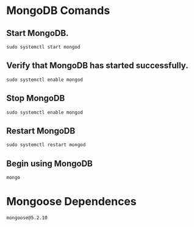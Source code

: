 # MongoDB Comands
 
## Start MongoDB.
    sudo systemctl start mongod

## Verify that MongoDB has started successfully.
    sudo systemctl enable mongod

## Stop MongoDB
    sudo systemctl enable mongod


## Restart MongoDB
    sudo systemctl restart mongod

## Begin using MongoDB
    mongo

# Mongoose Dependences 
    mongoose@5.2.10
    


